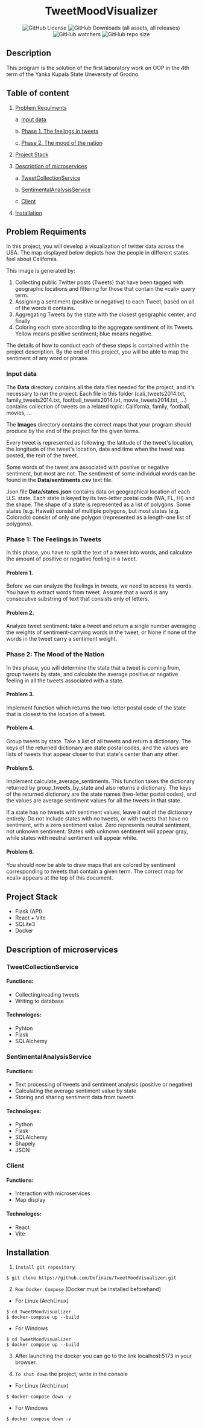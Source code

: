 <h1 align="center">TweetMoodVisualizer</h1>
<p align="center">
<img alt="GitHub License" src="https://img.shields.io/github/license/Definazu/TweetMoodVisualizer">
<img alt="GitHub Downloads (all assets, all releases)" src="https://img.shields.io/github/downloads/Definazu/TweetMoodVisualizer/total">
<img alt="GitHub watchers" src="https://img.shields.io/github/watchers/Definazu/TweetMoodVisualizer">
<img alt="GitHub repo size" src="https://img.shields.io/github/repo-size/Definazu/TweetMoodVisualizer">
</p>

## Description
This program is the solution of the first laboratory work on OOP in the 4th term of the Yanka Kupala State Uneversity of Grodno.

## Table of content
1. [Problem Requiments](https://github.com/Definazu/TweetMoodVisualizer#problem-requiments)
	
	a. [Input data](https://github.com/Definazu/TweetMoodVisualizer#input-data)
	
	b. [Phase 1. The feelings in tweets](https://github.com/Definazu/TweetMoodVisualizer#phase-1-the-feelings-in-tweets)
	
	c. [Phase 2. The mood of the nation](https://github.com/Definazu/TweetMoodVisualizer#phase-2-the-mood-of-the-nation)
2. [Project Stack](https://github.com/Definazu/TweetMoodVisualizer#project-stack)
3. [Description of microservices](https://github.com/Definazu/TweetMoodVisualizer#description-of-microservices)
	
	a. [TweetCollectionService](https://github.com/Definazu/TweetMoodVisualizer#tweetcollectionservice)
	
	b. [SentimentalAnalysisService](https://github.com/Definazu/TweetMoodVisualizer#sentimentalanalysisservice)

	c. [Client](https://github.com/Definazu/TweetMoodVisualizer#client)
4. [Installation](https://github.com/Definazu/TweetMoodVisualizer#installation)

## Problem Requiments
In this project, you will develop a visualization of twitter data across the USA. The map displayed below depicts how the people in different states feel about California.

This image is generated by:
1. Collecting public Twitter posts (Tweets) that have been tagged with geographic locations and
filtering for those that contain the «cali» query term.
2. Assigning a sentiment (positive or negative) to each Tweet, based on all of the words it
contains.
3. Aggregating Tweets by the state with the closest geographic center, and finally
4. Coloring each state according to the aggregate sentiment of its Tweets. Yellow means
positive sentiment; blue means negative.

The details of how to conduct each of these steps is contained within the project description.
By the end of this project, you will be able to map the sentiment of any word or phrase.

### Input data
The **Data** directory contains all the data files needed for the project, and it's necessary to run the project. Each file in this folder (cali_tweets2014.txt, family_tweets2014.txt, football_tweets2014.txt, movie_tweets2014.txt, ...) contains collection of tweets on a related topic: California, family, football, movies, ...

The **Images** directory contains the correct maps that your program should produce by the end of the project for the given terms.

Every tweet is represented as following: the latitude of the tweet's location, the longitude of the tweet's location, date and time when the tweet was posted, the text of the tweet.

Some words of the tweet are associated with positive or negative sentiment, but most are not. The sentiment of some individual words can be found in the __Data/sentiments.csv__ text file.

Json file __Data/states.json__ contains data on geographical location of each U.S. state. Each state is keyed by its two-letter postal code (WA, FL, HI) and the shape. The shape of a state is represented as a list of polygons. Some states (e.g. Hawaii) consist of multiple polygons, but most states (e.g. Colorado) consist of only one polygon (represented as a length-one list of polygons).

### Phase 1: The Feelings in Tweets
In this phase, you have to split the text of a tweet into words, and calculate the amount of positive or negative feeling in a tweet.

#### Problem 1.
Before we can analyze the feelings in tweets, we need to access its words. You have to extract words from tweet. Assume that a word is any consecutive substring of text that consists only of letters.

#### Problem 2.
Analyze tweet sentiment: take a tweet and return a single number averaging the weights of sentiment-carrying words in the tweet, or None if none of the words in the tweet carry a sentiment weight.

### Phase 2: The Mood of the Nation
In this phase, you will determine the state that a tweet is coming from, group tweets by state, and calculate the average positive or negative feeling in all the tweets associated with a state. 

#### Problem 3.
Implement function which returns the two-letter postal code of the state that is closest to the location of a tweet.

#### Problem 4.
Group tweets by state. Take a list of all tweets and return a dictionary. The keys of the returned dictionary are state postal codes, and the values are lists of tweets that appear closer to that state's center than any other.

#### Problem 5.
Implement calculate_average_sentiments. This function takes the dictionary returned by group_tweets_by_state and also returns a dictionary. The keys of the returned dictionary are the state names (two-letter postal codes), and the values are average sentiment values for all the tweets in that state.

If a state has no tweets with sentiment values, leave it out of the dictionary entirely. Do not include states with no tweets, or with tweets that have no sentiment, with a zero sentiment value. Zero represents neutral sentiment, not unknown sentiment. States with unknown sentiment will appear gray, while states with neutral sentiment will appear white.

#### Problem 6.
You should now be able to draw maps that are colored by sentiment corresponding to tweets that contain a given term. The correct map for «cali» appears at the top of this document.

## Project Stack
* Flask (API)
* React + Vite
* SQLite3
* Docker

## Description of microservices

### TweetCollectionService

#### Functions:
- Collecting/reading tweets
- Writing to database

#### Technologes:
- Pyhton
- Flask
- SQLAlchemy

### SentimentalAnalysisService

#### Functions:
- Text processing of tweets and sentiment analysis (positive or negative)
- Calculating the average sentiment value by state
- Storing and sharing sentiment data from tweets

#### Technologes:
- Python
- Flask
- SQLAlchemy
- Shapely
- JSON

### Client

#### Functions:
- Interaction with microservices
- Map display

#### Technologes:
- React
- Vite

## Installation
1. `Install git repository`
```
$ git clone https://github.com/Definazu/TweetMoodVisualizer.git
```
2. `Run Docker Compose` (Docker must be installed beforehand)
* For Linux (ArchLinux)
```
$ cd TweetMoodVisualizer
$ docker-compose up --build
```
* For Windows
```
$ cd TweetMoodVisualizer
$ docker compose up --build
```

3. After launching the docker you can go to the link localhost:5173 in your browser.

4. `To shut down` the project, write in the console
* For Linux (ArchLinux)
```
$ docker-compose down -v
```
* For Windows
```
$ docker compose down -v
```